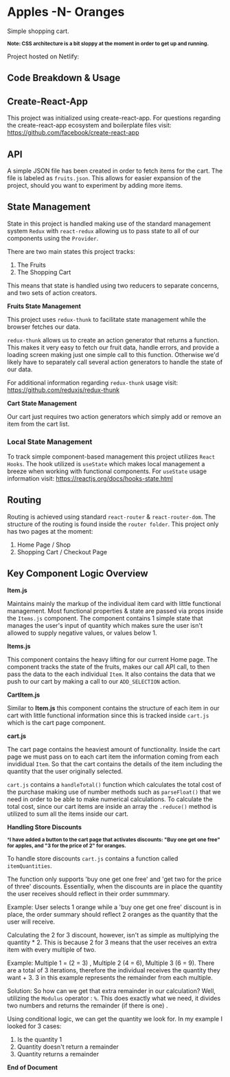 # Apples -N- Oranges
Simple shopping cart. 

<small> **Note: CSS architecture is a bit sloppy at the moment in order to get up and running.**</small>

Project hosted on Netlify: 

## **Code Breakdown & Usage**

## Create-React-App
This project was initialized using create-react-app. For questions regarding the create-react-app ecosystem and boilerplate files visit: <https://github.com/facebook/create-react-app>

## API

A simple JSON file has been created in order to fetch items for the cart. The file is labeled as `fruits.json`. This allows for easier expansion of the project, should you want to experiment by adding more items.

## State Management
State in this project is handled making use of the standard management system `Redux` with `react-redux` allowing us to pass state to all of our components using the `Provider`. 

There are two main states this project tracks:

1. The Fruits
2. The Shopping Cart

This means that state is handled using two reducers to separate concerns, and two sets of action creators.

**Fruits State Management**

This project uses `redux-thunk` to facilitate state management while the browser fetches our data.

`redux-thunk` allows us to create an action generator that returns a function. This makes it very easy to fetch our fruit data, handle errors, and provide a loading screen making just one simple call to this function. Otherwise we'd likely have to separately call several action generators to handle the state of our data. 

For additional information regarding `redux-thunk` usage visit: <https://github.com/reduxjs/redux-thunk>


**Cart State Management**

Our cart just requires two action generators which simply add or remove an item from the cart list.

### Local State Management
To track simple component-based management this project utilizes `React Hooks`. The hook utilized is `useState` which makes local management a breeze when working with functional components. For `useState` usage information visit: <https://reactjs.org/docs/hooks-state.html>

## Routing
Routing is achieved using standard `react-router` & `react-router-dom`. The structure of the routing is found inside the `router folder`. This project only has two pages at the moment:

1. Home Page / Shop
2. Shopping Cart / Checkout Page

## Key Component Logic  Overview
**Item.js**

Maintains mainly the markup of the individual item card with little functional management. Most functional properties & state are passed via props inside the `Items.js` component. The component contains 1 simple state that manages the user's input of quantity which makes sure the user isn't allowed to supply negative values, or values below 1. 

**Items.js**

This component contains the heavy lifting for our current Home page. The component tracks the state of the fruits, makes our call API call, to then pass the data to the each individual `Item`. It also contains the data that we push to our cart by making a call to our `ADD_SELECTION` action.

**CartItem.js**

Similar to **Item.js** this component contains the structure of each item in our cart with little functional information since this is tracked inside `cart.js` which is the cart page component. 

**cart.js**

The cart page contains the heaviest amount of functionality. Inside the cart page we must pass on to each cart item the information coming from each invididual `Item`. So that the cart contains the details of the item including the quantity that the user originally selected.

`cart.js` contains a `handleTotal()` function which calculates the total cost of the purchase making use of number methods such as `parseFloat()` that we need in order to be able to make numerical calculations. To calculate the total cost, since our cart items are inside an array the `.reduce()` method is utilized to sum all the items inside our cart.

**Handling Store Discounts**

<small>***I have added a button to the cart page that activates discounts: "Buy one get one free" for apples, and "3 for the price of 2" for oranges.** </small>

To handle store discounts `cart.js` contains a function called `itemQuantities`.

The function only supports 'buy one get one free' and 'get two for the price of three' discounts. Essentially, when the discounts are in place the quantity the user receives should reflect in their order summmary. 

Example: User selects 1 orange while a 'buy one get one free' discount is in place, the order summary should reflect 2 oranges as the quantity that the user will receive.

Calculating the 2 for 3 discount, however, isn't as simple as multiplying the quantity * 2. This is because 2 for 3 means that the user receives an extra item with every multiple of two.

Example: Multiple 1 = (2 = 3) , Multiple 2 (4 = 6), Multiple 3 (6 = 9). There are a total of 3 iterations, therefore the individual receives the quantity they want + 3. 3 in this example represents the remainder from each multiple.

Solution: So how can we get that extra remainder in our calculation? Well, utilizing the `Modulus` operator : `%`. This does exactly what we need, it divides two numbers and returns  the remainder (if there is one)
. 

Using conditional logic, we can get the quantity we look for. In my example I looked for 3 cases:

  1. Is the quantity 1
  2. Quantity doesn't return a remainder
  3. Quantity returns a remainder



**End of Document**